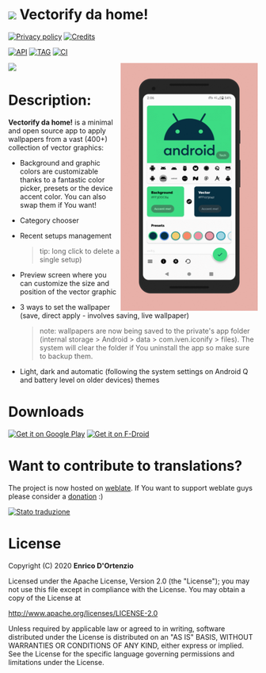 # <img src ="https://upload.wikimedia.org/wikipedia/commons/b/b5/Kotlin-logo.png" width=24> Vectorify da home!


[![Privacy policy](https://img.shields.io/static/v1?label=Privacy-policy&message=read&color=ef9a9a)](https://github.com/enricocid/VectorifyDaHome/blob/master/PRIVACY-POLICY.md)
[![Credits](https://img.shields.io/static/v1?label=Contributors&message=many&color=81d4fa)](https://github.com/enricocid/VectorifyDaHome/blob/master/Credits.md)

[![API](https://img.shields.io/static/v1?label=API&message=21&color=a5d6a7)](https://developer.android.com/about/versions/android-5.0.html)
[![TAG](https://img.shields.io/static/v1?label=Tag&message=v1.8.8&color=ffe082)](https://github.com/enricocid/VectorifyDaHome/releases)
<a href="https://github.com/enricocid/VectorifyDaHome/actions">
<img alt="CI" src="https://github.com/enricocid/VectorifyDaHome/workflows/Android%20CI/badge.svg">
</a>

<a href="https://hosted.weblate.org/engage/vectorify-da-home/">
<img src="https://hosted.weblate.org/widgets/vectorify-da-home/-/287x66-white.png" />
</a>

<img align="right" src="art.gif" height="500px"/>


# Description:

**Vectorify da home!** is a minimal and open source app to apply wallpapers from a vast (400+) collection of vector graphics:

- Background and graphic colors are customizable thanks to a fantastic color picker, presets or the device accent color. You can also swap them if You want!

- Category chooser

- Recent setups management 
  >tip: long click to delete a single setup)

- Preview screen where you can customize the size and position of the vector graphic

- 3 ways to set the wallpaper (save, direct apply - involves saving, live wallpaper)
  >note: wallpapers are now being saved to the private's app folder (internal storage > Android > data > com.iven.iconify > files). The system will clear the folder if You uninstall the app so make sure to backup them.

- Light, dark and automatic (following the system settings on Android Q and battery level on older devices) themes


# Downloads

[<img alt="Get it on Google Play" height="80" src="https://play.google.com/intl/en_us/badges/images/generic/en_badge_web_generic.png">](https://play.google.com/store/apps/details?id=com.iven.iconify)
[<img alt="Get it on F-Droid" height="80" src="https://gitlab.com/enricocid/custom-badges/-/raw/master/badge_get-it-on.png">](https://f-droid.org/repository/browse/?fdid=com.iven.iconify)


# Want to contribute to translations?

The project is now hosted on [weblate](https://hosted.weblate.org/engage/vectorify-da-home/). If You want to support weblate guys please consider a [donation](https://weblate.org/it/donate/new/) :)

<a href="https://hosted.weblate.org/engage/vectorify-da-home/">
<img src="https://hosted.weblate.org/widgets/vectorify-da-home/-/88x31-white.png" alt="Stato traduzione" />
</a>

# License

Copyright (C) 2020 **Enrico D'Ortenzio**

Licensed under the Apache License, Version 2.0 (the "License");
you may not use this file except in compliance with the License.
You may obtain a copy of the License at

   http://www.apache.org/licenses/LICENSE-2.0

Unless required by applicable law or agreed to in writing, software distributed under the License is distributed on an "AS IS" BASIS, WITHOUT WARRANTIES OR CONDITIONS OF ANY KIND, either express or implied.
See the License for the specific language governing permissions and limitations under the License.
